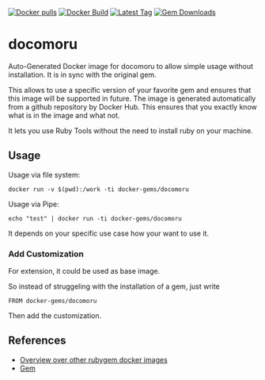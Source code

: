 [![Docker pulls](https://img.shields.io/docker/pulls/rubygem/docomoru.svg)](https://hub.docker.com/r/rubygem/docomoru/)
[![Docker Build](https://img.shields.io/docker/automated/rubygem/docomoru.svg)](https://hub.docker.com/r/rubygem/docomoru/)
[![Latest Tag](https://img.shields.io/github/tag/docker-rubygem/docomoru.svg)](https://hub.docker.com/r/rubygem/docomoru/)
[![Gem Downloads](https://img.shields.io/gem/dt/docomoru.svg)](https://rubygems.org/gems/docomoru/)
# docomoru

Auto-Generated Docker image for docomoru to allow simple usage without installation.
It is in sync with the original gem.

This allows to use a specific version of your favorite gem and ensures that this image will be supported in future.
The image is generated automatically from a github repository by Docker Hub.
This ensures that you exactly know what is in the image and what not.

It lets you use Ruby Tools without the need to install ruby on your machine.

## Usage

Usage via file system:

`docker run -v $(pwd):/work -ti docker-gems/docomoru`

Usage via Pipe:

`echo "test" | docker run -ti docker-gems/docomoru`

It depends on your specific use case how your want to use it.

### Add Customization

For extension, it could be used as base image.

So instead of struggeling with the installation of a gem, just write

`FROM docker-gems/docomoru`

Then add the customization.

## References

 - [Overview over other rubygem docker images](https://github.com/thinkbot/docker-rubygem)
 - [Gem](https://rubygems.org/gems/docomoru/)
